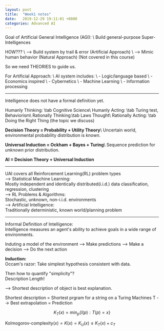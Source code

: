 ```yaml
---
layout: post
title:  "Week1 notes"
date:   2019-12-29 19:11:01 +0800
categories: Advanced AI
---
```


Goal of Artificial General Intelligence (AGI): \\
Build general-purpose Super-Intelligences

HOW??? \\
--> Build system by trail & error (Artificial Approach) \\
--> Mimic human behavior (Natural Approach) (Not covered in this course)

So we need THEORIES to guide us.

For Artificial Approach: \\
AI system includes: \\
	- Logic/language based \\
	- Economics inspired \\
	- Cybernetics \\
	- Machine Learning \\
	- Information processing

----------------------------------------------------  

Intelligence does not have a formal definition yet.

Humanly Thinking: 	\tab	Cognitive Science\\
Humanly Acting:		\tab	Turing test, Behaviorism\\
Rationally Thinking:\tab	Laws Thought\\
Rationally Acting:	\tab	Doing the Right Thing (the topic we discuss)  


$\textbf{Decision Theory = Probability + Utility Theory}$\\
Uncertain world, environmental probability distribution is $\textit{known}$.

$\textbf{Universal Induction = Ockham + Bayes + Turing}$\\
Sequence prediction for $\textit{unknown}$ prior distribution.

$\textbf{AI = Decision Theory + Universal Induction}$

------------------------------------------------------  

UAI covers all Reinforcement Learning(RL) problem types  
--> Statistical Machine Learning:  
Mostly independent and identically distributed(i.i.d.) data classification, regression, clustering  
--> RL Problems & Algorithms:  
Stochastic, unknown, non-i.i.d. environments  
--> Artificial Intelligence:  
Traditionally deterministic, known world/planning problem  

------------------------------------------------------  

Informal Definition of Intelligence:  
Intelligence measures an agent's ability to achieve goals in a wide range of environments.  

Induting a model of the environment --> Make predictions --> Make a decision --> Do the next action  

$\textbf{Induction:}$  
Occam's razor: Take simplest hypothesis consistent with data.  

Then how to quantify "simplicity"?  
Description Length!

--> Shortest description of object is best explanation.

Shortest description = Shortest prgram for a string on a Turing Machines T --> Best extrapolation = Prediction  

$$K_T(x) = \min_{p}\{l(p) : T(p) = x\}$$

Kolmogorov-complexity$(x) = K(x) = K_U(x) \leq K_T(x) + c_T$  

